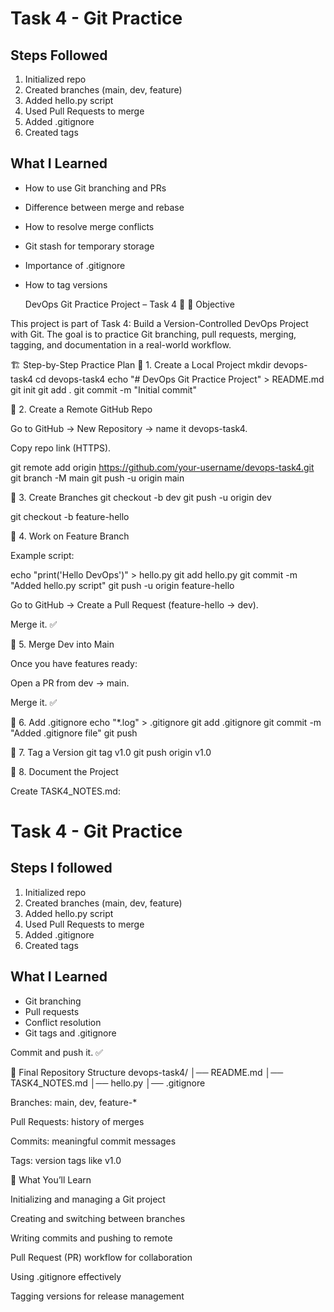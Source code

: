 # Task 4 - Git Practice

## Steps Followed
1. Initialized repo
2. Created branches (main, dev, feature)
3. Added hello.py script
4. Used Pull Requests to merge
5. Added .gitignore
6. Created tags

## What I Learned
- How to use Git branching and PRs
- Difference between merge and rebase
- How to resolve merge conflicts
- Git stash for temporary storage
- Importance of .gitignore
- How to tag versions

  DevOps Git Practice Project – Task 4 🚀
📌 Objective

This project is part of Task 4: Build a Version-Controlled DevOps Project with Git.
The goal is to practice Git branching, pull requests, merging, tagging, and documentation in a real-world workflow.

🏗️ Step-by-Step Practice Plan
🔹 1. Create a Local Project
mkdir devops-task4
cd devops-task4
echo "# DevOps Git Practice Project" > README.md
git init
git add .
git commit -m "Initial commit"

🔹 2. Create a Remote GitHub Repo

Go to GitHub → New Repository → name it devops-task4.

Copy repo link (HTTPS).

git remote add origin https://github.com/your-username/devops-task4.git
git branch -M main
git push -u origin main

🔹 3. Create Branches
git checkout -b dev
git push -u origin dev

git checkout -b feature-hello

🔹 4. Work on Feature Branch

Example script:

echo "print('Hello DevOps')" > hello.py
git add hello.py
git commit -m "Added hello.py script"
git push -u origin feature-hello


Go to GitHub → Create a Pull Request (feature-hello → dev).

Merge it. ✅

🔹 5. Merge Dev into Main

Once you have features ready:

Open a PR from dev → main.

Merge it. ✅

🔹 6. Add .gitignore
echo "*.log" > .gitignore
git add .gitignore
git commit -m "Added .gitignore file"
git push

🔹 7. Tag a Version
git tag v1.0
git push origin v1.0

🔹 8. Document the Project

Create TASK4_NOTES.md:

# Task 4 - Git Practice

## Steps I followed
1. Initialized repo
2. Created branches (main, dev, feature)
3. Added hello.py script
4. Used Pull Requests to merge
5. Added .gitignore
6. Created tags

## What I Learned
- Git branching
- Pull requests
- Conflict resolution
- Git tags and .gitignore


Commit and push it. ✅

📂 Final Repository Structure
devops-task4/
│── README.md
│── TASK4_NOTES.md
│── hello.py
│── .gitignore


Branches: main, dev, feature-*

Pull Requests: history of merges

Commits: meaningful commit messages

Tags: version tags like v1.0

🎯 What You’ll Learn

Initializing and managing a Git project

Creating and switching between branches

Writing commits and pushing to remote

Pull Request (PR) workflow for collaboration

Using .gitignore effectively

Tagging versions for release management

